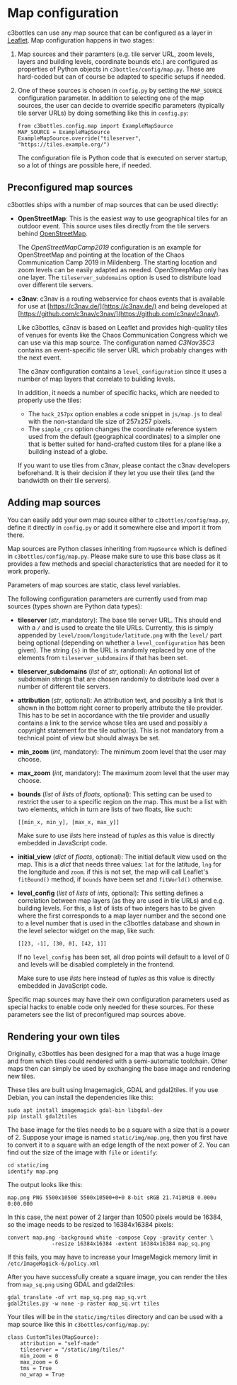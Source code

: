 # Map configuration

c3bottles can use any map source that can be configured as a layer in
[Leaflet](https://leafletjs.com/). Map configuration happens in two stages:

1.  Map sources and their paramters (e.g. tile server URL, zoom levels, layers
    and building levels, coordinate bounds etc.) are configured as properties
    of Python objects in `c3bottles/config/map.py`. These are hard-coded but
    can of course be adapted to specific setups if needed.
 
2.  One of these sources is chosen in `config.py` by setting the `MAP_SOURCE`
    configuration parameter. In addition to selecting one of the map sources,
    the user can decide to override specific parameters (typically tile server
    URLs) by doing something like this in `config.py`:

        from c3bottles.config.map import ExampleMapSource
        MAP_SOURCE = ExampleMapSource
        ExampleMapSource.override("tileserver", "https://tiles.example.org/")

    The configuration file is Python code that is executed on server startup,
    so a lot of things are possible here, if needed.

## Preconfigured map sources

c3bottles ships with a number of map sources that can be used directly:

*   **OpenStreetMap**: This is the easiest way to use geographical tiles for
    an outdoor event. This source uses tiles directly from the tile servers
    behind [OpenStreetMap](https://www.openstreetmap.org/).

    The *OpenStreetMapCamp2019* configuration is an example for OpenStreetMap
    and pointing at the location of the Chaos Communication Camp 2019 in
    Mildenberg. The starting location and zoom levels can be easily adapted
    as needed. OpenStreepMap only has one layer. The `tileserver_subdomains`
    option is used to distribute load over different tile servers.

*   **c3nav**: c3nav is a routing webservice for chaos events that is available
    for use at [https://c3nav.de/](https://c3nav.de/) and being developed at
    [https://github.com/c3nav/c3nav/](https://github.com/c3nav/c3nav/).

    Like c3bottles, c3nav is based on Leaflet and provides high-quality tiles
    of venues for events like the Chaos Communication Congress which we can
    use via this map source. The configuration named *C3Nav35C3* contains an
    event-specific tile server URL which probably changes with the next event.

    The c3nav configuration contains a `level_configuration` since it uses
    a number of map layers that correlate to building levels.

    In addition, it needs a number of specific hacks, which are needed to
    properly use the  tiles:

    *   The `hack_257px` option enables a code snippet in `js/map.js` to deal
        with the non-standard tile size of 257x257 pixels.
    *   The `simple_crs` option changes the coordinate reference system used
        from the default (geographical coordinates) to a simpler one that is
        better suited for hand-crafted custom tiles for a plane like a building
        instead of a globe.

    If you want to use tiles from c3nav, please contact the c3nav developers
    beforehand. It is their decision if they let you use their tiles (and the
    bandwidth on their tile servers).

## Adding map sources

You can easily add your own map source either to `c3bottles/config/map.py`,
define it directly in `config.py` or add it somewhere else and import it
from there.

Map sources are Python classes inheriting from `MapSource` which is defined
in `c3bottles/config/map.py`. Please make sure to use this base class as it
provides a few methods and special characteristics that are needed for it to
work properly.

Parameters of map sources are static, class level variables.

The following configuration parameters are currently used from map sources
(types shown are Python data types):

*   **tileserver** (*str*, mandatory): The base tile server URL. This should
    end with a `/` and is used to create the tile URLs. Currently, this is
    simply appended by `level/zoom/longitude/latitude.png` with the `level/`
    part being optional (depending on whether a `level_configuration` has been
    given). The string `{s}` in the URL is randomly replaced by one of the
    elements from `tileserver_subdomains` if that has been set.

*   **tileserver_subdomains** (*list* of *str*, optional): An optional list
    of subdomain strings that are chosen randomly to distribute load over
    a number of different tile servers.

*   **attribution** (*str*, optional): An attribution text, and possibly a
    link that is shown in the bottom right corner to properly attribute the
    tile provider. This has to be set in accordance with the tile provider
    and usually contains a link to the service whose tiles are used and
    possibly a copyright statement for the tile author(s). This is not
    mandatory from a technical point of view but should always be set.

*   **min_zoom** (*int*, mandatory): The minimum zoom level that the user
    may choose.

*   **max_zoom** (*int*, mandatory): The maximum zoom level that the user
    may choose.

*   **bounds** (*list* of *lists* of *floats*, optional): This setting
    can be used to restrict the user to a specific region on the map.
    This must be a list with two elements, which in turn are lists of two
    floats, like such:

        [[min_x, min_y], [max_x, max_y]]

    Make sure to use *lists* here instead of *tuples* as this value is
    directly embedded in JavaScript code.

*   **initial_view** (*dict* of *floats*, optional): The initial default view
    used on the map. This is a *dict* that needs three values: `lat` for the
    latitude, `lng` for the longitude and `zoom`. if this is not set, the
    map will call Leaflet's `fitBound()` method, if `bounds` have been
    set and `fitWorld()` otherwise.

*   **level_config** (*list* of *lists* of *ints*, optional): This setting
    defines a correlation between map layers (as they are used in tile URLs)
    and e.g. building levels. For this, a list of lists of two integers has
    to be given where the first corresponds to a map layer number and the
    second one to a level number that is used in the c3bottles database and
    shown in the level selector widget on the map, like such:

        [[23, -1], [30, 0], [42, 1]]

    If no `level_config` has been set, all drop points will default to a
    level of 0 and levels will be disabled completely in the frontend.

    Make sure to use *lists* here instead of *tuples* as this value is
    directly embedded in JavaScript code.

Specific map sources may have their own configuration parameters used as
special hacks to enable code only needed for these sources. For these
parameters see the list of preconfigured map sources above.

## Rendering your own tiles

Originally, c3bottles has been designed for a map that was a huge image and
from which tiles could rendered with a semi-automatic toolchain. Other maps
then can simply be used by exchanging the base image and rendering new tiles.

These tiles are built using Imagemagick, GDAL and gdal2tiles. If you use
Debian, you can install the dependencies like this:

    sudo apt install imagemagick gdal-bin libgdal-dev
    pip install gdal2tiles

The base image for the tiles needs to be a square with a size that is a power
of 2. Suppose your image is named `static/img/map.png`, then you first have
to convert it to a square with an edge length of the next power of 2. You can
find out the size of the image with `file` or `identify`:

    cd static/img
    identify map.png

The output looks like this:

    map.png PNG 5500x10500 5500x10500+0+0 8-bit sRGB 21.7418MiB 0.000u 0:00.000

In this case, the next power of 2 larger than 10500 pixels would be 16384, so
the image needs to be resized to 16384x16384 pixels:

    convert map.png -background white -compose Copy -gravity center \
                  -resize 16384x16384 -extent 16384x16384 map_sq.png

If this fails, you may have to increase your ImageMagick memory limit in
`/etc/ImageMagick-6/policy.xml`

After you have successfully create a square image, you can render the tiles
from `map_sq.png` using GDAL and gdal2tiles:

    gdal_translate -of vrt map_sq.png map_sq.vrt
    gdal2tiles.py -w none -p raster map_sq.vrt tiles

Your tiles will be in the `static/img/tiles` directory and can be used with a
map source like this in `c3bottles/config/map.py`:

    class CustomTiles(MapSource):
        attribution = "self-made"
        tileserver = "/static/img/tiles/"
        min_zoom = 0
        max_zoom = 6
        tms = True
        no_wrap = True
